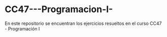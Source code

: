 # CC47---Programacion-I-
En este repositorio se encuentran los ejercicios resueltos en el curso CC47 - Programación I 
